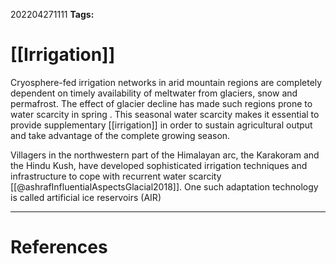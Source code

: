 
202204271111
**Tags:** 

# [[Irrigation]]
Cryosphere-fed irrigation networks in arid mountain regions are completely dependent on timely availability of meltwater from glaciers, snow and permafrost.  The effect of glacier decline has made such regions prone to water scarcity in spring  . This seasonal water scarcity makes it essential to provide supplementary [[irrigation]] in order to sustain agricultural output and take advantage of the complete growing season.

Villagers in the northwestern part of the Himalayan arc, the Karakoram and the Hindu Kush, have developed sophisticated irrigation techniques and infrastructure to cope with recurrent water scarcity [[@ashrafInfluentialAspectsGlacial2018]]. One such adaptation technology is called artificial ice reservoirs (AIR) 



---
# References